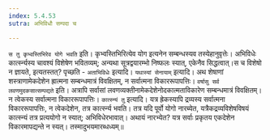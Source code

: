 ```yaml
---
index: 5.4.53
sutra: अभिविधौ सम्पदा च

---
```

   `स तु कृभ्वस्तिभिरेव योगे भवति` इति। कृभ्वस्तिभिरित्येव योग इत्यनेन सम्बन्धस्यव तस्येहानुवृत्तेः। अभिविधेः कार्त्स्न्यस्य चावश्यं विशेषेण भवितव्यम्; अन्यथा सूत्रद्वयारम्भो निष्फलः स्यात्, एकेनैव सिद्धत्वात्।स च विशेषो न ज्ञायते, इत्यतस्तत्? पृच्छति - `अताभिविधेः` इत्यादि। `यथास्यां सेनायाम्` इत्यादि। अथ शेषाणां शस्त्राणामेकदेशेन ह्रात्मना सम्बन्धमात्रं विवक्षितम्, न सर्वात्मना विकाररूपापत्तिः। `वर्षासु सर्व लवणमुदकसात्सम्पद्यते` इति। अत्रापि सर्वासां लवणव्यक्तीनामेकदेशेनोदकात्मताविकारेण सम्बन्धमात्रं विवक्षितम्। न त्वेकस्य सर्वात्मना विकाररूपापत्तिः। `कात्स्न्यं तु` इत्यादि। यत्र ह्रेकस्यापि द्रव्यस्य सर्वात्मना विकाररूपापत्तिः, न त्वेकदेशेन, तत्र कार्त्स्न्य भवति। तत्र यदि पूर्वो योगो नारब्येत, यत्रैकद्रव्यविशेषविषयं कात्स्न्यं तत्र प्रत्ययोगो न स्यात्; अभिविधेरभावात्। अथायं नारभ्येत? यत्र सर्वाः प्रकृतय एकदेशेन विकारमापद्यन्ते न स्यत्। तस्मादुभयमारब्धध्यम्॥